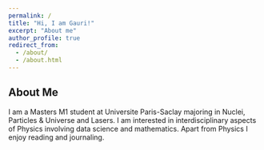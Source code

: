 ```yaml
---
permalink: /
title: "Hi, I am Gauri!"
excerpt: "About me"
author_profile: true
redirect_from: 
  - /about/
  - /about.html
---
```



About Me
------
I am a Masters M1 student at Universite Paris-Saclay majoring in Nuclei, Particles & Universe and Lasers. I am interested in interdisciplinary aspects of Physics involving data science and mathematics. Apart from Physics I enjoy reading and journaling. 
